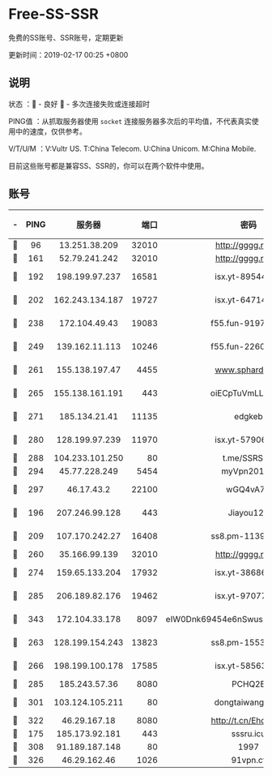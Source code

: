 # Free-SS-SSR

免费的SS账号、SSR账号，定期更新

更新时间：2019-02-17 00:25 +0800

## 说明

状态     ：🙂 - 良好 🙁 - 多次连接失败或连接超时

PING值   ：从抓取服务器使用 `socket` 连接服务器多次后的平均值，不代表真实使用中的速度，仅供参考。

V/T/U/M  ：V:Vultr US. T:China Telecom. U:China Unicom. M:China Mobile.

目前这些账号都是兼容SS、SSR的，你可以在两个软件中使用。

## 账号

|-|PING|服务器|端口|密码|加密方式|区域|V/T/U/M|
|:----:|:----:|:-----:|-----:|:----:|:----:|:----:|:----:|
|🙂|96|13.251.38.209|32010|http://gggg.rocks|chacha20|SG|7↑/7↑/6↓/6↑|
|🙂|161|52.79.241.242|32010|http://gggg.rocks|chacha20|KR|8↑/10↑/10↑/9↑|
|🙂|192|198.199.97.237|16581|isx.yt-89544748|aes-256-cfb|US|9↑/9↑/9↓/9↑|
|🙂|202|162.243.134.187|19727|isx.yt-64714765|aes-256-cfb|US|9↑/9↑/9↓/9↑|
|🙂|238|172.104.49.43|19083|f55.fun-91979388|aes-256-cfb|SG|6↑/6↑/6↓/6↑|
|🙂|249|139.162.11.113|10246|f55.fun-22605630|aes-256-cfb|SG|10↑/10↑/10↑/10↑|
|🙂|261|155.138.197.47|4455|www.sphard.com|aes-256-cfb|US|9↓/10↑/10↑/10↑|
|🙂|265|155.138.161.191|443|oiECpTuVmLLxk4Ts|aes-256-cfb|US|4↑/10↑/10↑/10↑|
|🙂|271|185.134.21.41|11135|edgkeb|aes-256-cfb|GB|10↑/10↑/10↑/10↑|
|🙂|280|128.199.97.239|11970|isx.yt-57906087|aes-256-cfb|SG|9↑/9↑/9↓/9↑|
|🙂|288|104.233.101.250|80|t.me/SSRSUB|rc4-md5|CA|10↑/10↑/10↑/10↑|
|🙂|294|45.77.228.249|5454|myVpn2019[]|rc4-md5|GB|10↑/10↑/10↑/10↑|
|🙂|297|46.17.43.2|22100|wGQ4vA7D|aes-256-gcm|RU|5↓/10↑/10↑/10↑|
|🙂|196|207.246.99.128|443|Jiayou123|aes-256-cfb|US|9↑/10↑/10↑/9↑|
|🙂|209|107.170.242.27|16408|ss8.pm-11399606|aes-256-cfb|US|10↑/10↑/10↑/10↑|
|🙂|260|35.166.99.139|32010|http://gggg.rocks|chacha20|US|10↑/10↑/10↑/10↑|
|🙂|274|159.65.133.204|17932|isx.yt-38686443|aes-256-cfb|SG|9↑/9↑/9↓/9↑|
|🙂|285|206.189.82.176|19462|isx.yt-97077080|aes-256-cfb|SG|9↑/9↑/9↓/9↑|
|🙂|343|172.104.33.178|8097|eIW0Dnk69454e6nSwuspv9DmS201tQ0D|aes-256-cfb|SG|10↑/10↑/10↑/10↑|
|🙂|263|128.199.154.243|13823|ss8.pm-15530522|aes-256-cfb|SG|10↑/10↑/10↑/10↑|
|🙂|266|198.199.100.178|17585|isx.yt-58563488|aes-256-cfb|US|9↑/9↑/9↓/9↑|
|🙂|285|185.243.57.36|8080|PCHQ2E|rc4-md5|US|9↓/10↑/9↑/9↓|
|🙂|301|103.124.105.211|80|dongtaiwang.com|aes-256-cfb|US|10↑/10↑/10↑/10↑|
|🙂|322|46.29.167.18|8080|http://t.cn/EhdmTxe|rc4-md5|RU|10↑/10↑/10↑/10↑|
|🙁|175|185.173.92.181|443|sssru.icu|rc4-md5|RU|10↑/9↑/8↑/10↑|
|🙁|308|91.189.187.148|80|1997|chacha20|US|9↑/9↑/9↑/9↑|
|🙁|326|46.29.162.46|1026|91vpn.cf|rc4-md5|RU|10↑/10↑/10↑/10↑|
